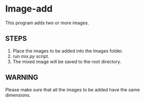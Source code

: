 # Image-add
This program adds two or more images.

## STEPS
1. Place the images to be added into the Images folder.
2. run _mix.py_ script.
3. The mixed image will be saved to the root directory.

## WARNING
Please make sure that all the images to be added have the same dimensions.
